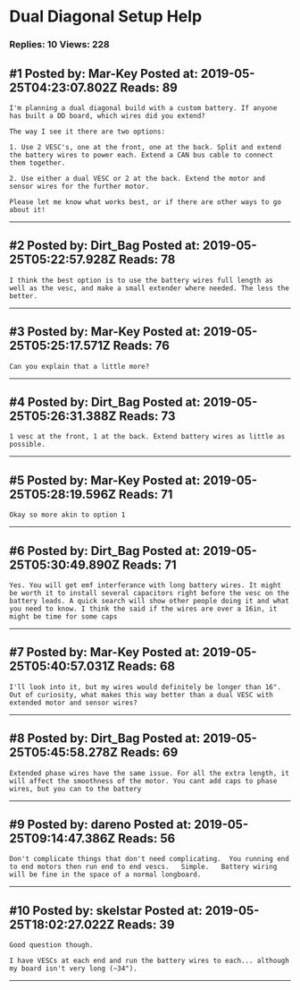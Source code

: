 # Dual Diagonal Setup Help

### Replies: 10 Views: 228

## \#1 Posted by: Mar-Key Posted at: 2019-05-25T04:23:07.802Z Reads: 89

```
I'm planning a dual diagonal build with a custom battery. If anyone has built a DD board, which wires did you extend? 

The way I see it there are two options:

1. Use 2 VESC's, one at the front, one at the back. Split and extend the battery wires to power each. Extend a CAN bus cable to connect them together.

2. Use either a dual VESC or 2 at the back. Extend the motor and sensor wires for the further motor.

Please let me know what works best, or if there are other ways to go about it!
```

---
## \#2 Posted by: Dirt_Bag Posted at: 2019-05-25T05:22:57.928Z Reads: 78

```
I think the best option is to use the battery wires full length as well as the vesc, and make a small extender where needed. The less the better.
```

---
## \#3 Posted by: Mar-Key Posted at: 2019-05-25T05:25:17.571Z Reads: 76

```
Can you explain that a little more?
```

---
## \#4 Posted by: Dirt_Bag Posted at: 2019-05-25T05:26:31.388Z Reads: 73

```
1 vesc at the front, 1 at the back. Extend battery wires as little as possible.
```

---
## \#5 Posted by: Mar-Key Posted at: 2019-05-25T05:28:19.596Z Reads: 71

```
Okay so more akin to option 1
```

---
## \#6 Posted by: Dirt_Bag Posted at: 2019-05-25T05:30:49.890Z Reads: 71

```
Yes. You will get emf interferance with long battery wires. It might be worth it to install several capacitors right before the vesc on the battery leads. A quick search will show other people doing it and what you need to know. I think the said if the wires are over a 16in, it might be time for some caps
```

---
## \#7 Posted by: Mar-Key Posted at: 2019-05-25T05:40:57.031Z Reads: 68

```
I'll look into it, but my wires would definitely be longer than 16". Out of curiosity, what makes this way better than a dual VESC with extended motor and sensor wires?
```

---
## \#8 Posted by: Dirt_Bag Posted at: 2019-05-25T05:45:58.278Z Reads: 69

```
Extended phase wires have the same issue. For all the extra length, it will affect the smoothness of the motor. You cant add caps to phase wires, but you can to the battery
```

---
## \#9 Posted by: dareno Posted at: 2019-05-25T09:14:47.386Z Reads: 56

```
Don't complicate things that don't need complicating.  You running end to end motors then run end to end vescs.   Simple.   Battery wiring will be fine in the space of a normal longboard.
```

---
## \#10 Posted by: skelstar Posted at: 2019-05-25T18:02:27.022Z Reads: 39

```
Good question though.

I have VESCs at each end and run the battery wires to each... although my board isn't very long (~34").
```

---
